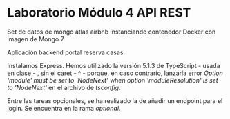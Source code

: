 # Laboratorio Módulo 4 API REST

Set de datos de mongo atlas airbnb instanciando contenedor Docker con imagen de Mongo 7

Aplicación backend portal reserva casas

Instalamos Express. Hemos utilizado la versión 5.1.3 de TypeScript - usada en clase - , sin el caret - ^ - porque, en caso contrario, lanzaría error _Option 'module' must be set to 'NodeNext' when option 'moduleResolution' is set to 'NodeNext'_ en el archivo de _tsconfig_.

Entre las tareas opcionales, se ha realizado la de añadir un endpoint para el login. Se encuentra en la rama _optional_.
